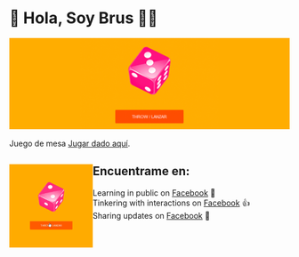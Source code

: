 # 🔴 Hola, Soy Brus 👨‍💻

<img src="https://github.com/BrusEspinal/dado/blob/main/img/dado1.png" alt="banner that says Monica Powell - software engineer, content creator and community organizer alongside a cartoon illustration of Monica">

Juego de mesa <a href="https://brusespinal.github.io/dado/" target="_blank" >Jugar dado aquí</a>.

## Encuentrame en: <img align="left" width="150" height="150" src="https://github.com/BrusEspinal/dado/blob/main/img/dado.gif?raw=true"></a>
Learning in public on <a href="https://www.facebook.com/">Facebook</a> 🤘 <br>
Tinkering with interactions on <a href="https://www.facebook.com/brus.espinal/videos_by"> Facebook</a> 👍 <br>
Sharing updates on <a href="https://www.youtube.com/user/Materialhyo">Facebook</a> 🤙
